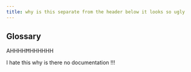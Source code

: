 ```yaml
---
title: why is this separate from the header below it looks so ugly
---
```


## Glossary

AHHHHĦHHHHHH

I hate this why is there no documentation !!!
